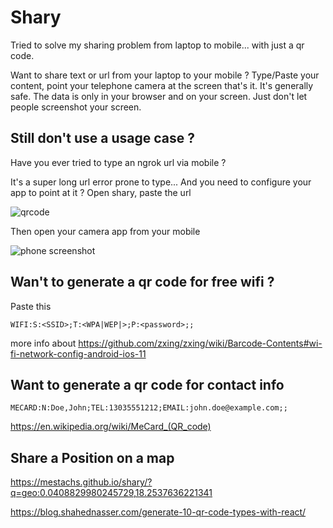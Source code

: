 # Shary

Tried to solve my sharing problem from laptop to mobile... with just a qr code.

Want to share text or url from your laptop to your mobile ?
Type/Paste your content, point your telephone camera at the screen that's it.
It's generally safe. The data is only in your browser and on your screen. Just don't let people screenshot your screen.

## Still don't use a usage case ? 

Have you ever tried to type an ngrok url via mobile ?

It's a super long url error prone to type...
And you need to configure your app to point at it ?
Open shary, paste the url

![qrcode](https://pbs.twimg.com/media/FbK4qzMVUAEH4HX.png)

Then open your camera app from your mobile

![phone screenshot](https://pbs.twimg.com/media/FbK5GN4VUAAaICk.jpg)


## Wan't to generate a qr code for free wifi ? 

Paste this

```
WIFI:S:<SSID>;T:<WPA|WEP|>;P:<password>;;
```

more info about https://github.com/zxing/zxing/wiki/Barcode-Contents#wi-fi-network-config-android-ios-11

## Want to generate a qr code for contact info


```
MECARD:N:Doe,John;TEL:13035551212;EMAIL:john.doe@example.com;;
```

https://en.wikipedia.org/wiki/MeCard_(QR_code)


## Share a Position on a map

https://mestachs.github.io/shary/?q=geo:0.0408829980245729,18.2537636221341


https://blog.shahednasser.com/generate-10-qr-code-types-with-react/